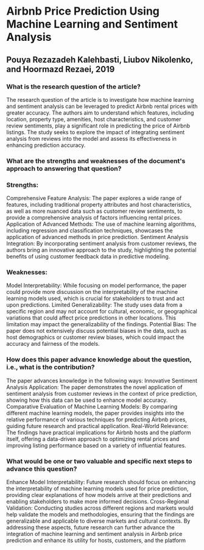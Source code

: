 # Airbnb Price Prediction Using Machine Learning and Sentiment Analysis
## Pouya Rezazadeh Kalehbasti, Liubov Nikolenko, and Hoormazd Rezaei, 2019
### What is the research question of the article?
The research question of the article is to investigate how machine learning and sentiment analysis can be leveraged to predict Airbnb rental prices with greater accuracy. The authors aim to understand which features, including location, property type, amenities, host characteristics, and customer review sentiments, play a significant role in predicting the price of Airbnb listings. The study seeks to explore the impact of integrating sentiment analysis from reviews into the model and assess its effectiveness in enhancing prediction accuracy.

### What are the strengths and weaknesses of the document's approach to answering that question?

### Strengths:
Comprehensive Feature Analysis: The paper explores a wide range of features, including traditional property attributes and host characteristics, as well as more nuanced data such as customer review sentiments, to provide a comprehensive analysis of factors influencing rental prices.
Application of Advanced Methods: The use of machine learning algorithms, including regression and classification techniques, showcases the application of advanced methods in price prediction.
Sentiment Analysis Integration: By incorporating sentiment analysis from customer reviews, the authors bring an innovative approach to the study, highlighting the potential benefits of using customer feedback data in predictive modeling.

### Weaknesses:
Model Interpretability: While focusing on model performance, the paper could provide more discussion on the interpretability of the machine learning models used, which is crucial for stakeholders to trust and act upon predictions.
Limited Generalizability: The study uses data from a specific region and may not account for cultural, economic, or geographical variations that could affect price predictions in other locations. This limitation may impact the generalizability of the findings.
Potential Bias: The paper does not extensively discuss potential biases in the data, such as host demographics or customer review biases, which could impact the accuracy and fairness of the models.

### How does this paper advance knowledge about the question, i.e., what is the contribution?
The paper advances knowledge in the following ways:
Innovative Sentiment Analysis Application: The paper demonstrates the novel application of sentiment analysis from customer reviews in the context of price prediction, showing how this data can be used to enhance model accuracy.
Comparative Evaluation of Machine Learning Models: By comparing different machine learning models, the paper provides insights into the relative performance of various techniques for predicting Airbnb prices, guiding future research and practical application.
Real-World Relevance: The findings have practical implications for Airbnb hosts and the platform itself, offering a data-driven approach to optimizing rental prices and improving listing performance based on a variety of influential features.

### What would be one or two valuable and specific next steps to advance this question?
Enhance Model Interpretability: Future research should focus on enhancing the interpretability of machine learning models used for price prediction, providing clear explanations of how models arrive at their predictions and enabling stakeholders to make more informed decisions.
Cross-Regional Validation: Conducting studies across different regions and markets would help validate the models and methodologies, ensuring that the findings are generalizable and applicable to diverse markets and cultural contexts.
By addressing these aspects, future research can further advance the integration of machine learning and sentiment analysis in Airbnb price prediction and enhance its utility for hosts, customers, and the platform
